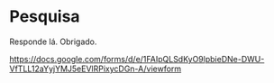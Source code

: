 # Pesquisa
Responde lá. Obrigado.

https://docs.google.com/forms/d/e/1FAIpQLSdKyO9lpbieDNe-DWU-VfTLL12aYyjYMJ5eEVlRPixycDGn-A/viewform
